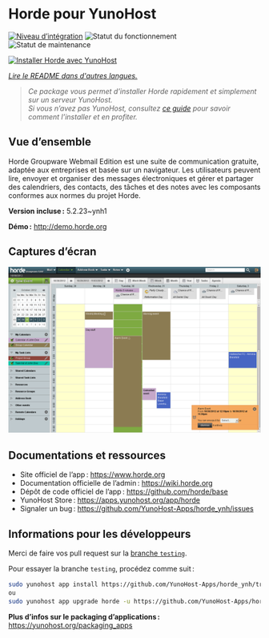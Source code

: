 <!--
Nota bene : ce README est automatiquement généré par <https://github.com/YunoHost/apps/tree/master/tools/readme_generator>
Il NE doit PAS être modifié à la main.
-->

# Horde pour YunoHost

[![Niveau d’intégration](https://dash.yunohost.org/integration/horde.svg)](https://dash.yunohost.org/appci/app/horde) ![Statut du fonctionnement](https://ci-apps.yunohost.org/ci/badges/horde.status.svg) ![Statut de maintenance](https://ci-apps.yunohost.org/ci/badges/horde.maintain.svg)

[![Installer Horde avec YunoHost](https://install-app.yunohost.org/install-with-yunohost.svg)](https://install-app.yunohost.org/?app=horde)

*[Lire le README dans d'autres langues.](./ALL_README.md)*

> *Ce package vous permet d’installer Horde rapidement et simplement sur un serveur YunoHost.*  
> *Si vous n’avez pas YunoHost, consultez [ce guide](https://yunohost.org/install) pour savoir comment l’installer et en profiter.*

## Vue d’ensemble

Horde Groupware Webmail Edition est une suite de communication gratuite, adaptée aux entreprises et basée sur un navigateur. Les utilisateurs peuvent lire, envoyer et organiser des messages électroniques et gérer et partager des calendriers, des contacts, des tâches et des notes avec les composants conformes aux normes du projet Horde.


**Version incluse :** 5.2.23~ynh1

**Démo :** <http://demo.horde.org>

## Captures d’écran

![Capture d’écran de Horde](./doc/screenshots/screenshot.png)

## Documentations et ressources

- Site officiel de l’app : <https://www.horde.org>
- Documentation officielle de l’admin : <https://wiki.horde.org>
- Dépôt de code officiel de l’app : <https://github.com/horde/base>
- YunoHost Store : <https://apps.yunohost.org/app/horde>
- Signaler un bug : <https://github.com/YunoHost-Apps/horde_ynh/issues>

## Informations pour les développeurs

Merci de faire vos pull request sur la [branche `testing`](https://github.com/YunoHost-Apps/horde_ynh/tree/testing).

Pour essayer la branche `testing`, procédez comme suit :

```bash
sudo yunohost app install https://github.com/YunoHost-Apps/horde_ynh/tree/testing --debug
ou
sudo yunohost app upgrade horde -u https://github.com/YunoHost-Apps/horde_ynh/tree/testing --debug
```

**Plus d’infos sur le packaging d’applications :** <https://yunohost.org/packaging_apps>
